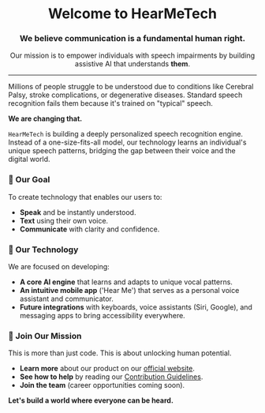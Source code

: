 <p align="center">
  </p>

<h1 align="center">Welcome to HearMeTech</h1>
<h3 align="center">We believe communication is a fundamental human right.</h3>

<p align="center">
  Our mission is to empower individuals with speech impairments by building assistive AI that understands <strong>them</strong>.
</p>

---

Millions of people struggle to be understood due to conditions like Cerebral Palsy, stroke complications, or degenerative diseases. Standard speech recognition fails them because it's trained on "typical" speech.

**We are changing that.**

`HearMeTech` is building a deeply personalized speech recognition engine. Instead of a one-size-fits-all model, our technology learns an individual's unique speech patterns, bridging the gap between their voice and the digital world.

### 🎯 Our Goal

To create technology that enables our users to:
* **Speak** and be instantly understood.
* **Text** using their own voice.
* **Communicate** with clarity and confidence.

### 🧠 Our Technology

We are focused on developing:
* **A core AI engine** that learns and adapts to unique vocal patterns.
* **An intuitive mobile app** ('Hear Me') that serves as a personal voice assistant and communicator.
* **Future integrations** with keyboards, voice assistants (Siri, Google), and messaging apps to bring accessibility everywhere.

### 🚀 Join Our Mission

This is more than just code. This is about unlocking human potential.

* **Learn more** about our product on our [official website](https://hear-me.live).
* **See how to help** by reading our [Contribution Guidelines](./CONTRIBUTING.md).
* **Join the team** (career opportunities coming soon).

**Let's build a world where everyone can be heard.**

